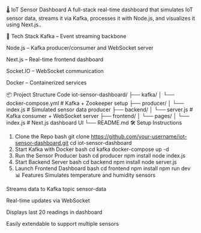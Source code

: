 🌡️ IoT Sensor Dashboard
A full-stack real-time dashboard that simulates IoT sensor data, streams it via Kafka, processes it with Node.js, and visualizes it using Next.js..

🚀 Tech Stack
Kafka – Event streaming backbone

Node.js – Kafka producer/consumer and WebSocket server

Next.js – Real-time frontend dashboard

Socket.IO – WebSocket communication

Docker – Containerized services

📦 Project Structure
Code
iot-sensor-dashboard/
├── kafka/
│   └── docker-compose.yml         # Kafka + Zookeeper setup
├── producer/
│   └── index.js                   # Simulated sensor data producer
├── backend/
│   └── server.js                  # Kafka consumer + WebSocket server
├── frontend/
│   └── pages/
│       └── index.js               # Next.js dashboard UI
└── README.md
🛠️ Setup Instructions
1. Clone the Repo
bash
git clone https://github.com/your-username/iot-sensor-dashboard.git
cd iot-sensor-dashboard
2. Start Kafka with Docker
bash
cd kafka
docker-compose up -d
3. Run the Sensor Producer
bash
cd producer
npm install
node index.js
4. Start Backend Server
bash
cd backend
npm install
node server.js
5. Launch Frontend Dashboard
bash
cd frontend
npm install
npm run dev
📊 Features
Simulates temperature and humidity sensors

Streams data to Kafka topic sensor-data

Real-time updates via WebSocket

Displays last 20 readings in dashboard

Easily extendable to support multiple sensors
